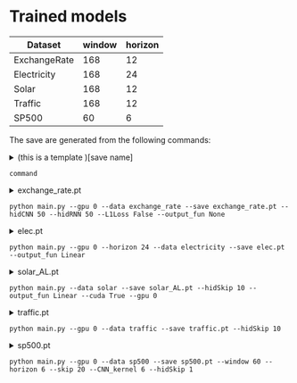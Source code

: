 # Trained models


| Dataset  | window | horizon |
| ------------- | ------------- |------------- |
| ExchangeRate | 168  | 12 |
| Electricity | 168  | 24 |
| Solar | 168  | 12 |
| Traffic | 168  | 12 |
| SP500 | 60  | 6 |

The save are generated from the following commands:

<details> 
<summary> 
(this is a template )[save name]

```command``` 
</summary>
<p>
  
```
console output
```
</details> 

<details> 
<summary> 
exchange_rate.pt
  
```python main.py --gpu 0 --data exchange_rate --save exchange_rate.pt --hidCNN 50 --hidRNN 50 --L1Loss False --output_fun None``` 
</summary>
<p>
  
```
tensor(0.4558)
* number of parameters: 19998
/usr/local/lib/python3.6/dist-packages/torch/nn/_reduction.py:44: UserWarning: size_average and reduce args will be deprecated, please use reduction='sum' instead.
  warnings.warn(warning.format(ret))
begin training
| end of epoch   1 | time:  0.51s | train_loss 0.1227 | valid rse 0.1829 | valid rae 0.1809 | valid corr  0.7909
| end of epoch   2 | time:  0.46s | train_loss 0.0363 | valid rse 0.0785 | valid rae 0.0658 | valid corr  0.9134
| end of epoch   3 | time:  0.44s | train_loss 0.0216 | valid rse 0.0706 | valid rae 0.0606 | valid corr  0.9488
| end of epoch   4 | time:  0.44s | train_loss 0.0185 | valid rse 0.0851 | valid rae 0.0690 | valid corr  0.9490
| end of epoch   5 | time:  0.45s | train_loss 0.0170 | valid rse 0.0810 | valid rae 0.0638 | valid corr  0.9511
test rse 0.0764 | test rae 0.0618 | test corr 0.9457
| end of epoch   6 | time:  0.47s | train_loss 0.0162 | valid rse 0.0676 | valid rae 0.0589 | valid corr  0.9520
| end of epoch   7 | time:  0.46s | train_loss 0.0143 | valid rse 0.0683 | valid rae 0.0544 | valid corr  0.9527
| end of epoch   8 | time:  0.45s | train_loss 0.0134 | valid rse 0.0630 | valid rae 0.0514 | valid corr  0.9533
| end of epoch   9 | time:  0.44s | train_loss 0.0131 | valid rse 0.0632 | valid rae 0.0508 | valid corr  0.9537
| end of epoch  10 | time:  0.46s | train_loss 0.0125 | valid rse 0.0623 | valid rae 0.0498 | valid corr  0.9541
test rse 0.0401 | test rae 0.0332 | test corr 0.9492
| end of epoch  11 | time:  0.44s | train_loss 0.0123 | valid rse 0.0616 | valid rae 0.0488 | valid corr  0.9546
| end of epoch  12 | time:  0.45s | train_loss 0.0123 | valid rse 0.0646 | valid rae 0.0511 | valid corr  0.9551
| end of epoch  13 | time:  0.45s | train_loss 0.0124 | valid rse 0.0648 | valid rae 0.0513 | valid corr  0.9556
| end of epoch  14 | time:  0.44s | train_loss 0.0119 | valid rse 0.0665 | valid rae 0.0525 | valid corr  0.9561
| end of epoch  15 | time:  0.46s | train_loss 0.0121 | valid rse 0.0620 | valid rae 0.0488 | valid corr  0.9565
test rse 0.0424 | test rae 0.0355 | test corr 0.9503
| end of epoch  16 | time:  0.44s | train_loss 0.0117 | valid rse 0.0593 | valid rae 0.0474 | valid corr  0.9565
| end of epoch  17 | time:  0.48s | train_loss 0.0117 | valid rse 0.0642 | valid rae 0.0571 | valid corr  0.9574
| end of epoch  18 | time:  0.45s | train_loss 0.0135 | valid rse 0.0606 | valid rae 0.0480 | valid corr  0.9574
| end of epoch  19 | time:  0.45s | train_loss 0.0124 | valid rse 0.0610 | valid rae 0.0481 | valid corr  0.9573
| end of epoch  20 | time:  0.50s | train_loss 0.0113 | valid rse 0.0593 | valid rae 0.0468 | valid corr  0.9578
test rse 0.0390 | test rae 0.0325 | test corr 0.9511
| end of epoch  21 | time:  0.46s | train_loss 0.0112 | valid rse 0.0595 | valid rae 0.0469 | valid corr  0.9587
| end of epoch  22 | time:  0.44s | train_loss 0.0117 | valid rse 0.0584 | valid rae 0.0470 | valid corr  0.9587
| end of epoch  23 | time:  0.51s | train_loss 0.0115 | valid rse 0.0595 | valid rae 0.0480 | valid corr  0.9591
| end of epoch  24 | time:  0.44s | train_loss 0.0115 | valid rse 0.0588 | valid rae 0.0470 | valid corr  0.9593
| end of epoch  25 | time:  0.44s | train_loss 0.0114 | valid rse 0.0575 | valid rae 0.0460 | valid corr  0.9598
test rse 0.0385 | test rae 0.0322 | test corr 0.9524
| end of epoch  26 | time:  0.45s | train_loss 0.0113 | valid rse 0.0611 | valid rae 0.0540 | valid corr  0.9598
| end of epoch  27 | time:  0.44s | train_loss 0.0115 | valid rse 0.0578 | valid rae 0.0471 | valid corr  0.9595
| end of epoch  28 | time:  0.47s | train_loss 0.0112 | valid rse 0.0607 | valid rae 0.0481 | valid corr  0.9603
| end of epoch  29 | time:  0.48s | train_loss 0.0112 | valid rse 0.0578 | valid rae 0.0456 | valid corr  0.9608
| end of epoch  30 | time:  0.46s | train_loss 0.0108 | valid rse 0.0566 | valid rae 0.0468 | valid corr  0.9601
test rse 0.0387 | test rae 0.0332 | test corr 0.9509
| end of epoch  31 | time:  0.45s | train_loss 0.0108 | valid rse 0.0571 | valid rae 0.0471 | valid corr  0.9604
| end of epoch  32 | time:  0.45s | train_loss 0.0108 | valid rse 0.0573 | valid rae 0.0452 | valid corr  0.9610
| end of epoch  33 | time:  0.44s | train_loss 0.0107 | valid rse 0.0587 | valid rae 0.0462 | valid corr  0.9613
| end of epoch  34 | time:  0.44s | train_loss 0.0112 | valid rse 0.0567 | valid rae 0.0455 | valid corr  0.9610
| end of epoch  35 | time:  0.44s | train_loss 0.0108 | valid rse 0.0581 | valid rae 0.0458 | valid corr  0.9612
test rse 0.0392 | test rae 0.0327 | test corr 0.9530
| end of epoch  36 | time:  0.44s | train_loss 0.0109 | valid rse 0.0577 | valid rae 0.0457 | valid corr  0.9614
| end of epoch  37 | time:  0.44s | train_loss 0.0108 | valid rse 0.0580 | valid rae 0.0467 | valid corr  0.9609
| end of epoch  38 | time:  0.44s | train_loss 0.0107 | valid rse 0.0568 | valid rae 0.0454 | valid corr  0.9620
| end of epoch  39 | time:  0.45s | train_loss 0.0106 | valid rse 0.0558 | valid rae 0.0455 | valid corr  0.9625
| end of epoch  40 | time:  0.44s | train_loss 0.0109 | valid rse 0.0545 | valid rae 0.0446 | valid corr  0.9626
test rse 0.0382 | test rae 0.0317 | test corr 0.9532
| end of epoch  41 | time:  0.47s | train_loss 0.0107 | valid rse 0.0584 | valid rae 0.0462 | valid corr  0.9626
| end of epoch  42 | time:  0.47s | train_loss 0.0109 | valid rse 0.0558 | valid rae 0.0440 | valid corr  0.9625
| end of epoch  43 | time:  0.44s | train_loss 0.0106 | valid rse 0.0591 | valid rae 0.0467 | valid corr  0.9626
| end of epoch  44 | time:  0.44s | train_loss 0.0106 | valid rse 0.0547 | valid rae 0.0453 | valid corr  0.9627
| end of epoch  45 | time:  0.45s | train_loss 0.0106 | valid rse 0.0561 | valid rae 0.0476 | valid corr  0.9630
test rse 0.0408 | test rae 0.0345 | test corr 0.9531
| end of epoch  46 | time:  0.49s | train_loss 0.0108 | valid rse 0.0636 | valid rae 0.0511 | valid corr  0.9629
| end of epoch  47 | time:  0.44s | train_loss 0.0113 | valid rse 0.0553 | valid rae 0.0443 | valid corr  0.9629
| end of epoch  48 | time:  0.45s | train_loss 0.0105 | valid rse 0.0582 | valid rae 0.0457 | valid corr  0.9631
| end of epoch  49 | time:  0.44s | train_loss 0.0105 | valid rse 0.0551 | valid rae 0.0438 | valid corr  0.9632
| end of epoch  50 | time:  0.45s | train_loss 0.0103 | valid rse 0.0544 | valid rae 0.0439 | valid corr  0.9634
test rse 0.0364 | test rae 0.0300 | test corr 0.9535
| end of epoch  51 | time:  0.44s | train_loss 0.0112 | valid rse 0.0548 | valid rae 0.0438 | valid corr  0.9634
| end of epoch  52 | time:  0.51s | train_loss 0.0107 | valid rse 0.0539 | valid rae 0.0435 | valid corr  0.9635
| end of epoch  53 | time:  0.45s | train_loss 0.0104 | valid rse 0.0559 | valid rae 0.0442 | valid corr  0.9636
| end of epoch  54 | time:  0.48s | train_loss 0.0103 | valid rse 0.0535 | valid rae 0.0436 | valid corr  0.9634
| end of epoch  55 | time:  0.46s | train_loss 0.0105 | valid rse 0.0544 | valid rae 0.0447 | valid corr  0.9635
test rse 0.0368 | test rae 0.0307 | test corr 0.9534
| end of epoch  56 | time:  0.48s | train_loss 0.0104 | valid rse 0.0555 | valid rae 0.0480 | valid corr  0.9635
| end of epoch  57 | time:  0.46s | train_loss 0.0104 | valid rse 0.0563 | valid rae 0.0445 | valid corr  0.9638
| end of epoch  58 | time:  0.47s | train_loss 0.0104 | valid rse 0.0556 | valid rae 0.0445 | valid corr  0.9636
| end of epoch  59 | time:  0.54s | train_loss 0.0105 | valid rse 0.0569 | valid rae 0.0448 | valid corr  0.9638
| end of epoch  60 | time:  0.51s | train_loss 0.0106 | valid rse 0.0536 | valid rae 0.0447 | valid corr  0.9638
test rse 0.0373 | test rae 0.0313 | test corr 0.9534
| end of epoch  61 | time:  0.44s | train_loss 0.0107 | valid rse 0.0564 | valid rae 0.0499 | valid corr  0.9640
| end of epoch  62 | time:  0.45s | train_loss 0.0108 | valid rse 0.0539 | valid rae 0.0438 | valid corr  0.9639
| end of epoch  63 | time:  0.44s | train_loss 0.0104 | valid rse 0.0560 | valid rae 0.0444 | valid corr  0.9639
| end of epoch  64 | time:  0.44s | train_loss 0.0103 | valid rse 0.0538 | valid rae 0.0454 | valid corr  0.9641
| end of epoch  65 | time:  0.45s | train_loss 0.0102 | valid rse 0.0565 | valid rae 0.0460 | valid corr  0.9635
test rse 0.0386 | test rae 0.0318 | test corr 0.9536
| end of epoch  66 | time:  0.49s | train_loss 0.0108 | valid rse 0.0533 | valid rae 0.0430 | valid corr  0.9642
| end of epoch  67 | time:  0.53s | train_loss 0.0102 | valid rse 0.0534 | valid rae 0.0428 | valid corr  0.9641
| end of epoch  68 | time:  0.54s | train_loss 0.0102 | valid rse 0.0534 | valid rae 0.0454 | valid corr  0.9643
| end of epoch  69 | time:  0.49s | train_loss 0.0102 | valid rse 0.0538 | valid rae 0.0435 | valid corr  0.9644
| end of epoch  70 | time:  0.44s | train_loss 0.0104 | valid rse 0.0561 | valid rae 0.0497 | valid corr  0.9639
test rse 0.0394 | test rae 0.0347 | test corr 0.9534
| end of epoch  71 | time:  0.44s | train_loss 0.0103 | valid rse 0.0546 | valid rae 0.0432 | valid corr  0.9645
| end of epoch  72 | time:  0.47s | train_loss 0.0104 | valid rse 0.0550 | valid rae 0.0478 | valid corr  0.9638
| end of epoch  73 | time:  0.46s | train_loss 0.0117 | valid rse 0.0527 | valid rae 0.0430 | valid corr  0.9638
| end of epoch  74 | time:  0.49s | train_loss 0.0104 | valid rse 0.0548 | valid rae 0.0438 | valid corr  0.9644
| end of epoch  75 | time:  0.56s | train_loss 0.0102 | valid rse 0.0611 | valid rae 0.0493 | valid corr  0.9646
test rse 0.0453 | test rae 0.0393 | test corr 0.9537
| end of epoch  76 | time:  0.54s | train_loss 0.0104 | valid rse 0.0549 | valid rae 0.0438 | valid corr  0.9644
| end of epoch  77 | time:  0.50s | train_loss 0.0102 | valid rse 0.0559 | valid rae 0.0444 | valid corr  0.9642
| end of epoch  78 | time:  0.46s | train_loss 0.0103 | valid rse 0.0580 | valid rae 0.0467 | valid corr  0.9647
| end of epoch  79 | time:  0.45s | train_loss 0.0104 | valid rse 0.0531 | valid rae 0.0426 | valid corr  0.9638
| end of epoch  80 | time:  0.46s | train_loss 0.0103 | valid rse 0.0529 | valid rae 0.0444 | valid corr  0.9645
test rse 0.0362 | test rae 0.0302 | test corr 0.9535
| end of epoch  81 | time:  0.45s | train_loss 0.0103 | valid rse 0.0564 | valid rae 0.0448 | valid corr  0.9645
| end of epoch  82 | time:  0.45s | train_loss 0.0103 | valid rse 0.0531 | valid rae 0.0433 | valid corr  0.9646
| end of epoch  83 | time:  0.46s | train_loss 0.0100 | valid rse 0.0527 | valid rae 0.0436 | valid corr  0.9646
| end of epoch  84 | time:  0.45s | train_loss 0.0100 | valid rse 0.0538 | valid rae 0.0429 | valid corr  0.9643
| end of epoch  85 | time:  0.46s | train_loss 0.0104 | valid rse 0.0536 | valid rae 0.0427 | valid corr  0.9646
test rse 0.0376 | test rae 0.0308 | test corr 0.9534
| end of epoch  86 | time:  0.46s | train_loss 0.0101 | valid rse 0.0526 | valid rae 0.0425 | valid corr  0.9647
| end of epoch  87 | time:  0.45s | train_loss 0.0104 | valid rse 0.0525 | valid rae 0.0425 | valid corr  0.9640
| end of epoch  88 | time:  0.46s | train_loss 0.0102 | valid rse 0.0544 | valid rae 0.0433 | valid corr  0.9647
| end of epoch  89 | time:  0.45s | train_loss 0.0099 | valid rse 0.0526 | valid rae 0.0429 | valid corr  0.9648
| end of epoch  90 | time:  0.45s | train_loss 0.0103 | valid rse 0.0527 | valid rae 0.0444 | valid corr  0.9650
test rse 0.0365 | test rae 0.0306 | test corr 0.9529
| end of epoch  91 | time:  0.46s | train_loss 0.0100 | valid rse 0.0543 | valid rae 0.0433 | valid corr  0.9648
| end of epoch  92 | time:  0.45s | train_loss 0.0104 | valid rse 0.0520 | valid rae 0.0423 | valid corr  0.9649
| end of epoch  93 | time:  0.48s | train_loss 0.0101 | valid rse 0.0538 | valid rae 0.0430 | valid corr  0.9649
| end of epoch  94 | time:  0.56s | train_loss 0.0102 | valid rse 0.0537 | valid rae 0.0433 | valid corr  0.9646
| end of epoch  95 | time:  0.55s | train_loss 0.0103 | valid rse 0.0527 | valid rae 0.0429 | valid corr  0.9648
test rse 0.0361 | test rae 0.0298 | test corr 0.9536
| end of epoch  96 | time:  0.45s | train_loss 0.0102 | valid rse 0.0546 | valid rae 0.0476 | valid corr  0.9648
| end of epoch  97 | time:  0.44s | train_loss 0.0113 | valid rse 0.0535 | valid rae 0.0456 | valid corr  0.9648
| end of epoch  98 | time:  0.45s | train_loss 0.0100 | valid rse 0.0547 | valid rae 0.0439 | valid corr  0.9650
| end of epoch  99 | time:  0.44s | train_loss 0.0100 | valid rse 0.0538 | valid rae 0.0467 | valid corr  0.9648
| end of epoch 100 | time:  0.45s | train_loss 0.0099 | valid rse 0.0531 | valid rae 0.0430 | valid corr  0.9649
test rse 0.0366 | test rae 0.0300 | test corr 0.9536
test rse 0.0357 | test rae 0.0296 | test corr 0.9538
```
</p>
</details>

<details> 
<summary> 
elec.pt

```python main.py --gpu 0 --horizon 24 --data electricity --save elec.pt --output_fun Linear``` 
</summary>
<p>
  
```
tcmalloc: large alloc 3363168256 bytes == 0x12dce000 @  0x7fdb7e07cb6b 0x7fdb7e09c379 0x7fdb3278992e 0x7fdb3278b946 0x7fdb6a67c9e5 0x7fdb6a901af3 0x7fdb6a8f2f97 0x7fdb6a8f2c7d 0x7fdb6a8f2f97 0x7fdb6a9fda1a 0x7fdb6a6750c5 0x7fdb6aa942f3 0x7fdb6a8f3319 0x7fdb6a8ee5ff 0x7fdb6a8f3319 0x7fdb6a9e8fb5 0x7fdb7a06074b 0x50a4a5 0x50beb4 0x5095c8 0x50a2fd 0x50beb4 0x5095c8 0x50a2fd 0x50beb4 0x507be4 0x508f37 0x594a01 0x549e8f 0x5515c1 0x5a9dac
tensor(16619.3613)
* number of parameters: 325871
/usr/local/lib/python3.6/dist-packages/torch/nn/_reduction.py:44: UserWarning: size_average and reduce args will be deprecated, please use reduction='sum' instead.
  warnings.warn(warning.format(ret))
begin training
main.py:45: RuntimeWarning: invalid value encountered in true_divide
  correlation = ((predict - mean_p) * (Ytest - mean_g)).mean(axis = 0)/(sigma_p * sigma_g);
| end of epoch   1 | time:  4.37s | train_loss 1101.4482 | valid rse 0.1222 | valid rae 0.1018 | valid corr  0.6720
| end of epoch   2 | time:  4.21s | train_loss 418.2790 | valid rse 0.1189 | valid rae 0.0849 | valid corr  0.8111
| end of epoch   3 | time:  4.28s | train_loss 314.5622 | valid rse 0.0902 | valid rae 0.0663 | valid corr  0.8371
| end of epoch   4 | time:  4.23s | train_loss 264.5292 | valid rse 0.0872 | valid rae 0.0624 | valid corr  0.8492
| end of epoch   5 | time:  4.18s | train_loss 240.0109 | valid rse 0.0781 | valid rae 0.0575 | valid corr  0.8597
test rse 0.1207 | test rae 0.0689 | test corr 0.8697
| end of epoch   6 | time:  4.23s | train_loss 229.4223 | valid rse 0.0734 | valid rae 0.0550 | valid corr  0.8648
| end of epoch   7 | time:  4.26s | train_loss 217.8766 | valid rse 0.0801 | valid rae 0.0557 | valid corr  0.8704
| end of epoch   8 | time:  4.22s | train_loss 211.8440 | valid rse 0.0721 | valid rae 0.0520 | valid corr  0.8758
| end of epoch   9 | time:  4.23s | train_loss 204.4028 | valid rse 0.0714 | valid rae 0.0531 | valid corr  0.8740
| end of epoch  10 | time:  4.28s | train_loss 200.3260 | valid rse 0.0712 | valid rae 0.0510 | valid corr  0.8866
test rse 0.1054 | test rae 0.0610 | test corr 0.8940
| end of epoch  11 | time:  4.19s | train_loss 201.4333 | valid rse 0.0709 | valid rae 0.0507 | valid corr  0.8796
| end of epoch  12 | time:  4.26s | train_loss 198.6667 | valid rse 0.0682 | valid rae 0.0507 | valid corr  0.8714
| end of epoch  13 | time:  4.27s | train_loss 194.5647 | valid rse 0.0685 | valid rae 0.0485 | valid corr  0.8870
| end of epoch  14 | time:  4.26s | train_loss 191.4807 | valid rse 0.0713 | valid rae 0.0502 | valid corr  0.8913
| end of epoch  15 | time:  4.31s | train_loss 189.5628 | valid rse 0.0680 | valid rae 0.0477 | valid corr  0.8899
test rse 0.1017 | test rae 0.0574 | test corr 0.8989
| end of epoch  16 | time:  4.29s | train_loss 187.0239 | valid rse 0.0664 | valid rae 0.0473 | valid corr  0.8899
| end of epoch  17 | time:  4.26s | train_loss 187.4547 | valid rse 0.0666 | valid rae 0.0471 | valid corr  0.8926
| end of epoch  18 | time:  4.25s | train_loss 184.4588 | valid rse 0.0655 | valid rae 0.0465 | valid corr  0.8923
| end of epoch  19 | time:  4.21s | train_loss 185.2956 | valid rse 0.0651 | valid rae 0.0463 | valid corr  0.8916
| end of epoch  20 | time:  4.23s | train_loss 182.9515 | valid rse 0.0668 | valid rae 0.0478 | valid corr  0.8939
test rse 0.1009 | test rae 0.0577 | test corr 0.9023
| end of epoch  21 | time:  4.16s | train_loss 182.1376 | valid rse 0.0650 | valid rae 0.0460 | valid corr  0.8934
| end of epoch  22 | time:  4.21s | train_loss 181.0200 | valid rse 0.0674 | valid rae 0.0464 | valid corr  0.8956
| end of epoch  23 | time:  4.18s | train_loss 181.4476 | valid rse 0.0647 | valid rae 0.0467 | valid corr  0.8946
| end of epoch  24 | time:  4.19s | train_loss 180.3809 | valid rse 0.0667 | valid rae 0.0461 | valid corr  0.8950
| end of epoch  25 | time:  4.21s | train_loss 182.1215 | valid rse 0.0671 | valid rae 0.0462 | valid corr  0.8938
test rse 0.1049 | test rae 0.0571 | test corr 0.9024
| end of epoch  26 | time:  4.15s | train_loss 182.2695 | valid rse 0.0659 | valid rae 0.0467 | valid corr  0.8914
| end of epoch  27 | time:  4.17s | train_loss 182.7902 | valid rse 0.0648 | valid rae 0.0450 | valid corr  0.8931
| end of epoch  28 | time:  4.25s | train_loss 180.8101 | valid rse 0.0647 | valid rae 0.0448 | valid corr  0.8945
| end of epoch  29 | time:  4.19s | train_loss 181.5435 | valid rse 0.0650 | valid rae 0.0452 | valid corr  0.8941
| end of epoch  30 | time:  4.13s | train_loss 179.6669 | valid rse 0.0648 | valid rae 0.0451 | valid corr  0.8927
test rse 0.1014 | test rae 0.0560 | test corr 0.8999
| end of epoch  31 | time:  4.23s | train_loss 179.8732 | valid rse 0.0658 | valid rae 0.0453 | valid corr  0.8950
| end of epoch  32 | time:  4.21s | train_loss 179.6422 | valid rse 0.0648 | valid rae 0.0448 | valid corr  0.8946
| end of epoch  33 | time:  4.13s | train_loss 178.6589 | valid rse 0.0648 | valid rae 0.0445 | valid corr  0.8952
| end of epoch  34 | time:  4.28s | train_loss 178.2668 | valid rse 0.0667 | valid rae 0.0457 | valid corr  0.8942
| end of epoch  35 | time:  4.13s | train_loss 180.1492 | valid rse 0.0648 | valid rae 0.0450 | valid corr  0.8948
test rse 0.0992 | test rae 0.0553 | test corr 0.9024
| end of epoch  36 | time:  4.22s | train_loss 179.7984 | valid rse 0.0643 | valid rae 0.0444 | valid corr  0.8940
| end of epoch  37 | time:  4.23s | train_loss 177.8986 | valid rse 0.0660 | valid rae 0.0459 | valid corr  0.8943
| end of epoch  38 | time:  4.22s | train_loss 177.7318 | valid rse 0.0652 | valid rae 0.0450 | valid corr  0.8947
| end of epoch  39 | time:  4.15s | train_loss 178.9835 | valid rse 0.0644 | valid rae 0.0453 | valid corr  0.8947
| end of epoch  40 | time:  4.12s | train_loss 178.5640 | valid rse 0.0650 | valid rae 0.0462 | valid corr  0.8914
test rse 0.0992 | test rae 0.0577 | test corr 0.8974
| end of epoch  41 | time:  4.26s | train_loss 177.4263 | valid rse 0.0658 | valid rae 0.0470 | valid corr  0.8914
| end of epoch  42 | time:  4.22s | train_loss 177.3309 | valid rse 0.0649 | valid rae 0.0462 | valid corr  0.8969
| end of epoch  43 | time:  4.16s | train_loss 177.5521 | valid rse 0.0650 | valid rae 0.0457 | valid corr  0.8956
| end of epoch  44 | time:  4.14s | train_loss 177.1846 | valid rse 0.0643 | valid rae 0.0444 | valid corr  0.8959
| end of epoch  45 | time:  4.23s | train_loss 177.4881 | valid rse 0.0644 | valid rae 0.0448 | valid corr  0.8961
test rse 0.1025 | test rae 0.0554 | test corr 0.9036
| end of epoch  46 | time:  4.18s | train_loss 177.1668 | valid rse 0.0651 | valid rae 0.0449 | valid corr  0.8959
| end of epoch  47 | time:  4.11s | train_loss 176.3696 | valid rse 0.0663 | valid rae 0.0457 | valid corr  0.8954
| end of epoch  48 | time:  4.22s | train_loss 176.7119 | valid rse 0.0672 | valid rae 0.0464 | valid corr  0.8954
| end of epoch  49 | time:  4.20s | train_loss 178.3391 | valid rse 0.0671 | valid rae 0.0489 | valid corr  0.8939
| end of epoch  50 | time:  4.22s | train_loss 176.9720 | valid rse 0.0654 | valid rae 0.0458 | valid corr  0.8960
test rse 0.0992 | test rae 0.0556 | test corr 0.9042
| end of epoch  51 | time:  4.20s | train_loss 176.4478 | valid rse 0.0649 | valid rae 0.0448 | valid corr  0.8965
| end of epoch  52 | time:  4.24s | train_loss 177.0063 | valid rse 0.0642 | valid rae 0.0452 | valid corr  0.8950
| end of epoch  53 | time:  4.21s | train_loss 176.9040 | valid rse 0.0634 | valid rae 0.0444 | valid corr  0.8966
| end of epoch  54 | time:  4.12s | train_loss 174.5991 | valid rse 0.0657 | valid rae 0.0452 | valid corr  0.8983
| end of epoch  55 | time:  4.22s | train_loss 175.7961 | valid rse 0.0647 | valid rae 0.0450 | valid corr  0.8966
test rse 0.0990 | test rae 0.0552 | test corr 0.9043
| end of epoch  56 | time:  4.18s | train_loss 174.9223 | valid rse 0.0631 | valid rae 0.0438 | valid corr  0.8973
| end of epoch  57 | time:  4.21s | train_loss 175.7264 | valid rse 0.0637 | valid rae 0.0445 | valid corr  0.8977
| end of epoch  58 | time:  4.15s | train_loss 175.2912 | valid rse 0.0643 | valid rae 0.0444 | valid corr  0.8981
| end of epoch  59 | time:  4.19s | train_loss 175.0858 | valid rse 0.0651 | valid rae 0.0446 | valid corr  0.8970
| end of epoch  60 | time:  4.11s | train_loss 174.4565 | valid rse 0.0653 | valid rae 0.0450 | valid corr  0.8958
test rse 0.1079 | test rae 0.0567 | test corr 0.9017
| end of epoch  61 | time:  4.24s | train_loss 177.5405 | valid rse 0.0655 | valid rae 0.0453 | valid corr  0.8952
| end of epoch  62 | time:  4.13s | train_loss 175.5859 | valid rse 0.0648 | valid rae 0.0451 | valid corr  0.8955
| end of epoch  63 | time:  4.18s | train_loss 176.1795 | valid rse 0.0646 | valid rae 0.0451 | valid corr  0.8966
| end of epoch  64 | time:  4.25s | train_loss 176.3229 | valid rse 0.0651 | valid rae 0.0454 | valid corr  0.8962
| end of epoch  65 | time:  4.24s | train_loss 180.1917 | valid rse 0.0655 | valid rae 0.0447 | valid corr  0.8963
test rse 0.1018 | test rae 0.0552 | test corr 0.9041
| end of epoch  66 | time:  4.17s | train_loss 179.3205 | valid rse 0.0656 | valid rae 0.0451 | valid corr  0.8942
| end of epoch  67 | time:  4.15s | train_loss 178.2019 | valid rse 0.0660 | valid rae 0.0450 | valid corr  0.8929
| end of epoch  68 | time:  4.24s | train_loss 180.0595 | valid rse 0.0664 | valid rae 0.0454 | valid corr  0.8938
| end of epoch  69 | time:  4.18s | train_loss 178.0562 | valid rse 0.0656 | valid rae 0.0450 | valid corr  0.8950
| end of epoch  70 | time:  4.16s | train_loss 178.1484 | valid rse 0.0666 | valid rae 0.0460 | valid corr  0.8934
test rse 0.1008 | test rae 0.0572 | test corr 0.8974
| end of epoch  71 | time:  4.25s | train_loss 181.2769 | valid rse 0.0643 | valid rae 0.0442 | valid corr  0.8962
| end of epoch  72 | time:  4.20s | train_loss 177.4542 | valid rse 0.0653 | valid rae 0.0448 | valid corr  0.8945
| end of epoch  73 | time:  4.21s | train_loss 176.9958 | valid rse 0.0649 | valid rae 0.0446 | valid corr  0.8938
| end of epoch  74 | time:  4.20s | train_loss 177.2610 | valid rse 0.0656 | valid rae 0.0453 | valid corr  0.8958
| end of epoch  75 | time:  4.18s | train_loss 177.3724 | valid rse 0.0661 | valid rae 0.0450 | valid corr  0.8907
test rse 0.1030 | test rae 0.0553 | test corr 0.9011
| end of epoch  76 | time:  4.22s | train_loss 177.3994 | valid rse 0.0650 | valid rae 0.0443 | valid corr  0.8972
| end of epoch  77 | time:  4.18s | train_loss 180.0074 | valid rse 0.0649 | valid rae 0.0446 | valid corr  0.8980
| end of epoch  78 | time:  4.17s | train_loss 177.0120 | valid rse 0.0648 | valid rae 0.0443 | valid corr  0.8978
| end of epoch  79 | time:  4.18s | train_loss 176.1667 | valid rse 0.0645 | valid rae 0.0441 | valid corr  0.8986
| end of epoch  80 | time:  4.21s | train_loss 175.1882 | valid rse 0.0651 | valid rae 0.0445 | valid corr  0.8961
test rse 0.1005 | test rae 0.0556 | test corr 0.8997
| end of epoch  81 | time:  4.23s | train_loss 175.7518 | valid rse 0.0639 | valid rae 0.0437 | valid corr  0.8986
| end of epoch  82 | time:  4.16s | train_loss 176.2375 | valid rse 0.0652 | valid rae 0.0445 | valid corr  0.8944
| end of epoch  83 | time:  4.20s | train_loss 177.4929 | valid rse 0.0657 | valid rae 0.0457 | valid corr  0.8968
| end of epoch  84 | time:  4.15s | train_loss 176.8157 | valid rse 0.0651 | valid rae 0.0446 | valid corr  0.8963
| end of epoch  85 | time:  4.16s | train_loss 176.1301 | valid rse 0.0673 | valid rae 0.0477 | valid corr  0.8897
test rse 0.1029 | test rae 0.0601 | test corr 0.8914
| end of epoch  86 | time:  4.22s | train_loss 178.1202 | valid rse 0.0643 | valid rae 0.0439 | valid corr  0.8968
| end of epoch  87 | time:  4.17s | train_loss 175.3880 | valid rse 0.0646 | valid rae 0.0440 | valid corr  0.8987
| end of epoch  88 | time:  4.20s | train_loss 177.0220 | valid rse 0.0647 | valid rae 0.0440 | valid corr  0.8985
| end of epoch  89 | time:  4.23s | train_loss 175.9814 | valid rse 0.0643 | valid rae 0.0439 | valid corr  0.8996
| end of epoch  90 | time:  4.18s | train_loss 174.3806 | valid rse 0.0644 | valid rae 0.0439 | valid corr  0.8998
test rse 0.1030 | test rae 0.0552 | test corr 0.9046
| end of epoch  91 | time:  4.20s | train_loss 174.2926 | valid rse 0.0650 | valid rae 0.0442 | valid corr  0.9005
| end of epoch  92 | time:  4.17s | train_loss 173.9383 | valid rse 0.0649 | valid rae 0.0445 | valid corr  0.8977
| end of epoch  93 | time:  4.10s | train_loss 175.3273 | valid rse 0.0640 | valid rae 0.0437 | valid corr  0.8993
| end of epoch  94 | time:  4.26s | train_loss 174.5309 | valid rse 0.0645 | valid rae 0.0441 | valid corr  0.8983
| end of epoch  95 | time:  4.13s | train_loss 173.6329 | valid rse 0.0643 | valid rae 0.0439 | valid corr  0.8993
test rse 0.1005 | test rae 0.0550 | test corr 0.9032
| end of epoch  96 | time:  4.24s | train_loss 174.0393 | valid rse 0.0637 | valid rae 0.0440 | valid corr  0.8996
| end of epoch  97 | time:  4.16s | train_loss 173.7447 | valid rse 0.0641 | valid rae 0.0444 | valid corr  0.8998
| end of epoch  98 | time:  4.21s | train_loss 176.5816 | valid rse 0.0644 | valid rae 0.0440 | valid corr  0.9004
| end of epoch  99 | time:  4.20s | train_loss 173.5798 | valid rse 0.0650 | valid rae 0.0445 | valid corr  0.9002
| end of epoch 100 | time:  4.19s | train_loss 172.4303 | valid rse 0.0641 | valid rae 0.0436 | valid corr  0.9012
test rse 0.1011 | test rae 0.0550 | test corr 0.9031
test rse 0.0995 | test rae 0.0542 | test corr 0.9049
```
</p>
</details>

<details> 
<summary> 
solar_AL.pt

```python main.py --data solar --save solar_AL.pt --hidSkip 10 --output_fun Linear --cuda True --gpu 0``` 
</summary>
<p>
  
```
tensor(8.9212)
* number of parameters: 193002
/usr/local/lib/python3.6/dist-packages/torch/nn/_reduction.py:44: UserWarning: size_average and reduce args will be deprecated, please use reduction='sum' instead.
  warnings.warn(warning.format(ret))
begin training
| end of epoch   1 | time: 35.60s | train_loss 2.9826 | valid rse 0.4546 | valid rae 0.3138 | valid corr  0.9191
| end of epoch   2 | time: 36.81s | train_loss 2.1557 | valid rse 0.4609 | valid rae 0.3017 | valid corr  0.9242
| end of epoch   3 | time: 36.54s | train_loss 2.0129 | valid rse 0.4305 | valid rae 0.2794 | valid corr  0.9280
| end of epoch   4 | time: 36.59s | train_loss 1.8842 | valid rse 0.4284 | valid rae 0.2734 | valid corr  0.9290
| end of epoch   5 | time: 36.64s | train_loss 1.8269 | valid rse 0.4338 | valid rae 0.2768 | valid corr  0.9287
test rse 0.4324 | test rae 0.2423 | test corr 0.9104
| end of epoch   6 | time: 36.60s | train_loss 1.7772 | valid rse 0.4360 | valid rae 0.2845 | valid corr  0.9268
| end of epoch   7 | time: 36.60s | train_loss 1.7571 | valid rse 0.4236 | valid rae 0.2603 | valid corr  0.9310
| end of epoch   8 | time: 36.56s | train_loss 1.7277 | valid rse 0.4218 | valid rae 0.2602 | valid corr  0.9316
| end of epoch   9 | time: 36.58s | train_loss 1.7042 | valid rse 0.4351 | valid rae 0.2645 | valid corr  0.9303
| end of epoch  10 | time: 36.57s | train_loss 1.6970 | valid rse 0.4471 | valid rae 0.2774 | valid corr  0.9306
test rse 0.4484 | test rae 0.2544 | test corr 0.9069
| end of epoch  11 | time: 36.68s | train_loss 1.6783 | valid rse 0.4229 | valid rae 0.2607 | valid corr  0.9312
| end of epoch  12 | time: 36.65s | train_loss 1.6587 | valid rse 0.4237 | valid rae 0.2583 | valid corr  0.9314
| end of epoch  13 | time: 36.58s | train_loss 1.6414 | valid rse 0.4257 | valid rae 0.2585 | valid corr  0.9307
| end of epoch  14 | time: 36.60s | train_loss 1.6273 | valid rse 0.4246 | valid rae 0.2643 | valid corr  0.9305
| end of epoch  15 | time: 36.56s | train_loss 1.6195 | valid rse 0.4276 | valid rae 0.2599 | valid corr  0.9307
test rse 0.4370 | test rae 0.2389 | test corr 0.9058
| end of epoch  16 | time: 36.55s | train_loss 1.6199 | valid rse 0.4247 | valid rae 0.2603 | valid corr  0.9309
| end of epoch  17 | time: 36.58s | train_loss 1.6067 | valid rse 0.4272 | valid rae 0.2585 | valid corr  0.9308
| end of epoch  18 | time: 36.53s | train_loss 1.5991 | valid rse 0.4282 | valid rae 0.2600 | valid corr  0.9301
| end of epoch  19 | time: 36.62s | train_loss 1.5965 | valid rse 0.4250 | valid rae 0.2596 | valid corr  0.9301
| end of epoch  20 | time: 36.58s | train_loss 1.5913 | valid rse 0.4431 | valid rae 0.2682 | valid corr  0.9293
test rse 0.4447 | test rae 0.2457 | test corr 0.9026
| end of epoch  21 | time: 36.56s | train_loss 1.5914 | valid rse 0.4248 | valid rae 0.2583 | valid corr  0.9302
| end of epoch  22 | time: 36.56s | train_loss 1.5868 | valid rse 0.4229 | valid rae 0.2619 | valid corr  0.9298
| end of epoch  23 | time: 36.54s | train_loss 1.5776 | valid rse 0.4263 | valid rae 0.2635 | valid corr  0.9288
| end of epoch  24 | time: 36.63s | train_loss 1.5648 | valid rse 0.4276 | valid rae 0.2683 | valid corr  0.9287
| end of epoch  25 | time: 36.53s | train_loss 1.5616 | valid rse 0.4307 | valid rae 0.2593 | valid corr  0.9293
test rse 0.4414 | test rae 0.2460 | test corr 0.9025
| end of epoch  26 | time: 36.62s | train_loss 1.5551 | valid rse 0.4279 | valid rae 0.2685 | valid corr  0.9289
| end of epoch  27 | time: 36.58s | train_loss 1.5504 | valid rse 0.4300 | valid rae 0.2671 | valid corr  0.9279
| end of epoch  28 | time: 36.59s | train_loss 1.5498 | valid rse 0.4290 | valid rae 0.2624 | valid corr  0.9288
| end of epoch  29 | time: 36.57s | train_loss 1.5477 | valid rse 0.4300 | valid rae 0.2681 | valid corr  0.9283
| end of epoch  30 | time: 36.56s | train_loss 1.5449 | valid rse 0.4322 | valid rae 0.2640 | valid corr  0.9274
test rse 0.4455 | test rae 0.2527 | test corr 0.9008
| end of epoch  31 | time: 36.64s | train_loss 1.5350 | valid rse 0.4329 | valid rae 0.2615 | valid corr  0.9273
| end of epoch  32 | time: 36.53s | train_loss 1.5464 | valid rse 0.4483 | valid rae 0.2751 | valid corr  0.9254
| end of epoch  33 | time: 36.55s | train_loss 1.5379 | valid rse 0.4437 | valid rae 0.2696 | valid corr  0.9257
| end of epoch  34 | time: 36.59s | train_loss 1.5274 | valid rse 0.4327 | valid rae 0.2671 | valid corr  0.9266
| end of epoch  35 | time: 36.59s | train_loss 1.5189 | valid rse 0.4463 | valid rae 0.2748 | valid corr  0.9254
test rse 0.4579 | test rae 0.2595 | test corr 0.8966
| end of epoch  36 | time: 36.65s | train_loss 1.5215 | valid rse 0.4369 | valid rae 0.2676 | valid corr  0.9257
| end of epoch  37 | time: 36.55s | train_loss 1.5346 | valid rse 0.4390 | valid rae 0.2653 | valid corr  0.9261
| end of epoch  38 | time: 36.61s | train_loss 1.5201 | valid rse 0.4321 | valid rae 0.2654 | valid corr  0.9266
| end of epoch  39 | time: 36.60s | train_loss 1.5239 | valid rse 0.4372 | valid rae 0.2649 | valid corr  0.9269
| end of epoch  40 | time: 36.57s | train_loss 1.5050 | valid rse 0.4406 | valid rae 0.2688 | valid corr  0.9266
test rse 0.4530 | test rae 0.2546 | test corr 0.8974
| end of epoch  41 | time: 36.60s | train_loss 1.5071 | valid rse 0.4375 | valid rae 0.2663 | valid corr  0.9267
| end of epoch  42 | time: 36.60s | train_loss 1.5000 | valid rse 0.4436 | valid rae 0.2680 | valid corr  0.9269
| end of epoch  43 | time: 36.58s | train_loss 1.4963 | valid rse 0.4395 | valid rae 0.2645 | valid corr  0.9262
| end of epoch  44 | time: 36.66s | train_loss 1.4932 | valid rse 0.4462 | valid rae 0.2732 | valid corr  0.9239
| end of epoch  45 | time: 36.54s | train_loss 1.4964 | valid rse 0.4359 | valid rae 0.2690 | valid corr  0.9249
test rse 0.4607 | test rae 0.2690 | test corr 0.8927
| end of epoch  46 | time: 36.58s | train_loss 1.4941 | valid rse 0.4435 | valid rae 0.2674 | valid corr  0.9262
| end of epoch  47 | time: 36.59s | train_loss 1.4936 | valid rse 0.4469 | valid rae 0.2692 | valid corr  0.9249
| end of epoch  48 | time: 36.58s | train_loss 1.4807 | valid rse 0.4444 | valid rae 0.2700 | valid corr  0.9250
| end of epoch  49 | time: 36.64s | train_loss 1.4786 | valid rse 0.4487 | valid rae 0.2757 | valid corr  0.9239
| end of epoch  50 | time: 36.55s | train_loss 1.4790 | valid rse 0.4474 | valid rae 0.2721 | valid corr  0.9241
test rse 0.4589 | test rae 0.2587 | test corr 0.8938
| end of epoch  51 | time: 36.59s | train_loss 1.4861 | valid rse 0.4487 | valid rae 0.2707 | valid corr  0.9241
| end of epoch  52 | time: 36.55s | train_loss 1.4789 | valid rse 0.4453 | valid rae 0.2739 | valid corr  0.9223
| end of epoch  53 | time: 36.55s | train_loss 1.4763 | valid rse 0.4539 | valid rae 0.2741 | valid corr  0.9249
| end of epoch  54 | time: 36.61s | train_loss 1.4666 | valid rse 0.4493 | valid rae 0.2732 | valid corr  0.9234
| end of epoch  55 | time: 36.58s | train_loss 1.4742 | valid rse 0.4599 | valid rae 0.2801 | valid corr  0.9234
test rse 0.4623 | test rae 0.2582 | test corr 0.8922
| end of epoch  56 | time: 36.61s | train_loss 1.4616 | valid rse 0.4477 | valid rae 0.2691 | valid corr  0.9248
| end of epoch  57 | time: 36.59s | train_loss 1.4606 | valid rse 0.4603 | valid rae 0.2778 | valid corr  0.9247
| end of epoch  58 | time: 36.57s | train_loss 1.4559 | valid rse 0.4487 | valid rae 0.2737 | valid corr  0.9241
| end of epoch  59 | time: 36.57s | train_loss 1.4575 | valid rse 0.4523 | valid rae 0.2744 | valid corr  0.9221
| end of epoch  60 | time: 36.52s | train_loss 1.4550 | valid rse 0.4451 | valid rae 0.2679 | valid corr  0.9245
test rse 0.4610 | test rae 0.2586 | test corr 0.8917
| end of epoch  61 | time: 36.56s | train_loss 1.4482 | valid rse 0.4552 | valid rae 0.2757 | valid corr  0.9233
| end of epoch  62 | time: 36.53s | train_loss 1.4489 | valid rse 0.4494 | valid rae 0.2721 | valid corr  0.9236
| end of epoch  63 | time: 36.54s | train_loss 1.4475 | valid rse 0.4414 | valid rae 0.2679 | valid corr  0.9249
| end of epoch  64 | time: 36.57s | train_loss 1.4458 | valid rse 0.4493 | valid rae 0.2728 | valid corr  0.9242
| end of epoch  65 | time: 36.56s | train_loss 1.4591 | valid rse 0.4556 | valid rae 0.2773 | valid corr  0.9219
test rse 0.4719 | test rae 0.2674 | test corr 0.8866
| end of epoch  66 | time: 36.59s | train_loss 1.4471 | valid rse 0.4453 | valid rae 0.2693 | valid corr  0.9241
| end of epoch  67 | time: 36.51s | train_loss 1.4398 | valid rse 0.4578 | valid rae 0.2761 | valid corr  0.9232
| end of epoch  68 | time: 36.51s | train_loss 1.4555 | valid rse 0.4557 | valid rae 0.2760 | valid corr  0.9228
| end of epoch  69 | time: 36.47s | train_loss 1.4399 | valid rse 0.4545 | valid rae 0.2772 | valid corr  0.9212
| end of epoch  70 | time: 36.57s | train_loss 1.4443 | valid rse 0.4526 | valid rae 0.2731 | valid corr  0.9239
test rse 0.4713 | test rae 0.2652 | test corr 0.8879
| end of epoch  71 | time: 36.61s | train_loss 1.4381 | valid rse 0.4507 | valid rae 0.2749 | valid corr  0.9230
| end of epoch  72 | time: 36.54s | train_loss 1.4290 | valid rse 0.4514 | valid rae 0.2750 | valid corr  0.9230
| end of epoch  73 | time: 36.50s | train_loss 1.4463 | valid rse 0.4619 | valid rae 0.2799 | valid corr  0.9206
| end of epoch  74 | time: 36.53s | train_loss 1.4429 | valid rse 0.4566 | valid rae 0.2779 | valid corr  0.9230
| end of epoch  75 | time: 36.56s | train_loss 1.4234 | valid rse 0.4465 | valid rae 0.2714 | valid corr  0.9236
test rse 0.4730 | test rae 0.2712 | test corr 0.8858
| end of epoch  76 | time: 36.69s | train_loss 1.4417 | valid rse 0.4532 | valid rae 0.2821 | valid corr  0.9216
| end of epoch  77 | time: 36.57s | train_loss 1.4282 | valid rse 0.4571 | valid rae 0.2778 | valid corr  0.9241
| end of epoch  78 | time: 36.58s | train_loss 1.4167 | valid rse 0.4456 | valid rae 0.2699 | valid corr  0.9235
| end of epoch  79 | time: 36.51s | train_loss 1.4308 | valid rse 0.4538 | valid rae 0.2781 | valid corr  0.9228
| end of epoch  80 | time: 36.46s | train_loss 1.4194 | valid rse 0.4603 | valid rae 0.2818 | valid corr  0.9200
test rse 0.4809 | test rae 0.2752 | test corr 0.8831
| end of epoch  81 | time: 36.56s | train_loss 1.4278 | valid rse 0.4583 | valid rae 0.2763 | valid corr  0.9219
| end of epoch  82 | time: 36.54s | train_loss 1.4395 | valid rse 0.4478 | valid rae 0.2756 | valid corr  0.9228
| end of epoch  83 | time: 36.52s | train_loss 1.4189 | valid rse 0.4460 | valid rae 0.2728 | valid corr  0.9238
| end of epoch  84 | time: 36.78s | train_loss 1.4240 | valid rse 0.4561 | valid rae 0.2762 | valid corr  0.9222
| end of epoch  85 | time: 36.76s | train_loss 1.4040 | valid rse 0.4740 | valid rae 0.2883 | valid corr  0.9221
test rse 0.4838 | test rae 0.2787 | test corr 0.8863
| end of epoch  86 | time: 36.66s | train_loss 1.4161 | valid rse 0.4498 | valid rae 0.2717 | valid corr  0.9241
| end of epoch  87 | time: 36.56s | train_loss 1.4064 | valid rse 0.4560 | valid rae 0.2768 | valid corr  0.9244
| end of epoch  88 | time: 36.54s | train_loss 1.4146 | valid rse 0.4547 | valid rae 0.2790 | valid corr  0.9231
| end of epoch  89 | time: 36.70s | train_loss 1.4183 | valid rse 0.4444 | valid rae 0.2717 | valid corr  0.9248
| end of epoch  90 | time: 36.71s | train_loss 1.4189 | valid rse 0.4509 | valid rae 0.2763 | valid corr  0.9243
test rse 0.4708 | test rae 0.2787 | test corr 0.8879
| end of epoch  91 | time: 36.64s | train_loss 1.4007 | valid rse 0.4406 | valid rae 0.2724 | valid corr  0.9248
| end of epoch  92 | time: 36.59s | train_loss 1.4022 | valid rse 0.4459 | valid rae 0.2787 | valid corr  0.9242
| end of epoch  93 | time: 36.60s | train_loss 1.3918 | valid rse 0.4421 | valid rae 0.2721 | valid corr  0.9277
| end of epoch  94 | time: 36.61s | train_loss 1.3945 | valid rse 0.4386 | valid rae 0.2778 | valid corr  0.9306
| end of epoch  95 | time: 36.55s | train_loss 1.3906 | valid rse 0.4286 | valid rae 0.2748 | valid corr  0.9322
test rse 0.4343 | test rae 0.2855 | test corr 0.9035
| end of epoch  96 | time: 36.55s | train_loss 1.3854 | valid rse 0.4252 | valid rae 0.2653 | valid corr  0.9319
| end of epoch  97 | time: 36.50s | train_loss 1.3736 | valid rse 0.4209 | valid rae 0.2677 | valid corr  0.9336
| end of epoch  98 | time: 36.52s | train_loss 1.3703 | valid rse 0.4155 | valid rae 0.2657 | valid corr  0.9373
| end of epoch  99 | time: 36.57s | train_loss 1.3527 | valid rse 0.4162 | valid rae 0.2644 | valid corr  0.9381
| end of epoch 100 | time: 36.55s | train_loss 1.3301 | valid rse 0.4165 | valid rae 0.2667 | valid corr  0.9386
test rse 0.4316 | test rae 0.2853 | test corr 0.9068
test rse 0.4239 | test rae 0.2844 | test corr 0.9094
```
</p>
</details>

<details> 
<summary> 
traffic.pt

```python main.py --gpu 0 --data traffic --save traffic.pt --hidSkip 10``` 
</summary>
<p>
  
```
tensor(0.0571)
* number of parameters: 875227
/usr/local/lib/python3.6/dist-packages/torch/nn/_reduction.py:43: UserWarning: size_average and reduce args will be deprecated, please use reduction='sum' instead.
  warnings.warn(warning.format(ret))
begin training
/usr/local/lib/python3.6/dist-packages/torch/nn/functional.py:1350: UserWarning: nn.functional.sigmoid is deprecated. Use torch.sigmoid instead.
  warnings.warn("nn.functional.sigmoid is deprecated. Use torch.sigmoid instead.")
| end of epoch   1 | time:  9.51s | train_loss 0.0336 | valid rse 0.6509 | valid rae 0.4940 | valid corr  0.7787
| end of epoch   2 | time:  9.42s | train_loss 0.0166 | valid rse 0.5499 | valid rae 0.3920 | valid corr  0.8216
| end of epoch   3 | time:  9.49s | train_loss 0.0146 | valid rse 0.5204 | valid rae 0.3676 | valid corr  0.8423
| end of epoch   4 | time:  9.51s | train_loss 0.0136 | valid rse 0.5305 | valid rae 0.3814 | valid corr  0.8464
| end of epoch   5 | time:  9.49s | train_loss 0.0127 | valid rse 0.4908 | valid rae 0.3377 | valid corr  0.8581
test rse 0.5377 | test rae 0.3852 | test corr 0.8417
| end of epoch   6 | time:  9.58s | train_loss 0.0122 | valid rse 0.4832 | valid rae 0.3328 | valid corr  0.8601
| end of epoch   7 | time:  9.72s | train_loss 0.0116 | valid rse 0.4805 | valid rae 0.3300 | valid corr  0.8635
| end of epoch   8 | time:  9.44s | train_loss 0.0116 | valid rse 0.4824 | valid rae 0.3264 | valid corr  0.8633
| end of epoch   9 | time:  9.53s | train_loss 0.0112 | valid rse 0.5104 | valid rae 0.3577 | valid corr  0.8606
| end of epoch  10 | time:  9.55s | train_loss 0.0111 | valid rse 0.4770 | valid rae 0.3118 | valid corr  0.8676
test rse 0.5219 | test rae 0.3608 | test corr 0.8516
| end of epoch  11 | time:  9.70s | train_loss 0.0108 | valid rse 0.4727 | valid rae 0.3119 | valid corr  0.8680
| end of epoch  12 | time:  9.63s | train_loss 0.0107 | valid rse 0.4782 | valid rae 0.3201 | valid corr  0.8689
| end of epoch  13 | time:  9.62s | train_loss 0.0106 | valid rse 0.4731 | valid rae 0.3125 | valid corr  0.8679
| end of epoch  14 | time:  9.61s | train_loss 0.0105 | valid rse 0.4681 | valid rae 0.3073 | valid corr  0.8704
| end of epoch  15 | time:  9.50s | train_loss 0.0104 | valid rse 0.4710 | valid rae 0.3119 | valid corr  0.8716
test rse 0.5239 | test rae 0.3644 | test corr 0.8506
| end of epoch  16 | time:  9.57s | train_loss 0.0103 | valid rse 0.4749 | valid rae 0.3155 | valid corr  0.8704
| end of epoch  17 | time:  9.58s | train_loss 0.0103 | valid rse 0.4745 | valid rae 0.3181 | valid corr  0.8733
| end of epoch  18 | time:  9.54s | train_loss 0.0102 | valid rse 0.4913 | valid rae 0.3350 | valid corr  0.8695
| end of epoch  19 | time:  9.46s | train_loss 0.0101 | valid rse 0.4903 | valid rae 0.3314 | valid corr  0.8692
| end of epoch  20 | time:  9.60s | train_loss 0.0101 | valid rse 0.4691 | valid rae 0.3117 | valid corr  0.8734
test rse 0.5185 | test rae 0.3597 | test corr 0.8561
| end of epoch  21 | time:  9.48s | train_loss 0.0101 | valid rse 0.4609 | valid rae 0.2998 | valid corr  0.8737
| end of epoch  22 | time:  9.56s | train_loss 0.0099 | valid rse 0.4664 | valid rae 0.3024 | valid corr  0.8747
| end of epoch  23 | time:  9.49s | train_loss 0.0098 | valid rse 0.4654 | valid rae 0.3038 | valid corr  0.8736
| end of epoch  24 | time:  9.71s | train_loss 0.0098 | valid rse 0.4676 | valid rae 0.3044 | valid corr  0.8735
| end of epoch  25 | time:  9.59s | train_loss 0.0097 | valid rse 0.4602 | valid rae 0.2969 | valid corr  0.8763
test rse 0.5114 | test rae 0.3516 | test corr 0.8582
| end of epoch  26 | time:  9.52s | train_loss 0.0097 | valid rse 0.4623 | valid rae 0.2998 | valid corr  0.8747
| end of epoch  27 | time:  9.56s | train_loss 0.0097 | valid rse 0.4607 | valid rae 0.2969 | valid corr  0.8760
| end of epoch  28 | time:  9.73s | train_loss 0.0096 | valid rse 0.4674 | valid rae 0.3059 | valid corr  0.8744
| end of epoch  29 | time:  9.63s | train_loss 0.0096 | valid rse 0.4634 | valid rae 0.3033 | valid corr  0.8734
| end of epoch  30 | time:  9.63s | train_loss 0.0095 | valid rse 0.4658 | valid rae 0.3033 | valid corr  0.8740
test rse 0.5070 | test rae 0.3461 | test corr 0.8627
| end of epoch  31 | time:  9.51s | train_loss 0.0095 | valid rse 0.4607 | valid rae 0.3030 | valid corr  0.8754
| end of epoch  32 | time:  9.54s | train_loss 0.0095 | valid rse 0.4597 | valid rae 0.2975 | valid corr  0.8755
| end of epoch  33 | time:  9.48s | train_loss 0.0094 | valid rse 0.4621 | valid rae 0.2995 | valid corr  0.8768
| end of epoch  34 | time:  9.50s | train_loss 0.0094 | valid rse 0.4706 | valid rae 0.3076 | valid corr  0.8728
| end of epoch  35 | time:  9.51s | train_loss 0.0093 | valid rse 0.4610 | valid rae 0.2962 | valid corr  0.8768
test rse 0.5114 | test rae 0.3492 | test corr 0.8597
| end of epoch  36 | time:  9.78s | train_loss 0.0093 | valid rse 0.4639 | valid rae 0.3022 | valid corr  0.8758
| end of epoch  37 | time:  9.57s | train_loss 0.0093 | valid rse 0.4581 | valid rae 0.2939 | valid corr  0.8776
| end of epoch  38 | time:  9.69s | train_loss 0.0093 | valid rse 0.4649 | valid rae 0.3065 | valid corr  0.8765
| end of epoch  39 | time:  9.52s | train_loss 0.0092 | valid rse 0.4659 | valid rae 0.3067 | valid corr  0.8744
| end of epoch  40 | time:  9.60s | train_loss 0.0092 | valid rse 0.4577 | valid rae 0.2926 | valid corr  0.8763
test rse 0.5176 | test rae 0.3557 | test corr 0.8549
| end of epoch  41 | time:  9.44s | train_loss 0.0092 | valid rse 0.4647 | valid rae 0.3013 | valid corr  0.8746
| end of epoch  42 | time:  9.57s | train_loss 0.0091 | valid rse 0.4600 | valid rae 0.2969 | valid corr  0.8740
| end of epoch  43 | time:  9.42s | train_loss 0.0091 | valid rse 0.4575 | valid rae 0.2933 | valid corr  0.8760
| end of epoch  44 | time:  9.55s | train_loss 0.0091 | valid rse 0.4653 | valid rae 0.3016 | valid corr  0.8757
| end of epoch  45 | time:  9.60s | train_loss 0.0091 | valid rse 0.4604 | valid rae 0.2972 | valid corr  0.8767
test rse 0.5188 | test rae 0.3577 | test corr 0.8559
| end of epoch  46 | time:  9.56s | train_loss 0.0091 | valid rse 0.4615 | valid rae 0.2948 | valid corr  0.8756
| end of epoch  47 | time:  9.50s | train_loss 0.0090 | valid rse 0.4558 | valid rae 0.2929 | valid corr  0.8763
| end of epoch  48 | time:  9.52s | train_loss 0.0090 | valid rse 0.4691 | valid rae 0.3029 | valid corr  0.8741
| end of epoch  49 | time:  9.62s | train_loss 0.0090 | valid rse 0.4590 | valid rae 0.2967 | valid corr  0.8773
| end of epoch  50 | time:  9.60s | train_loss 0.0090 | valid rse 0.4621 | valid rae 0.3006 | valid corr  0.8761
test rse 0.5140 | test rae 0.3513 | test corr 0.8591
| end of epoch  51 | time:  9.50s | train_loss 0.0090 | valid rse 0.4550 | valid rae 0.2908 | valid corr  0.8766
| end of epoch  52 | time:  9.52s | train_loss 0.0090 | valid rse 0.4582 | valid rae 0.2944 | valid corr  0.8769
| end of epoch  53 | time:  9.57s | train_loss 0.0089 | valid rse 0.4578 | valid rae 0.2904 | valid corr  0.8757
| end of epoch  54 | time:  9.70s | train_loss 0.0089 | valid rse 0.4626 | valid rae 0.2971 | valid corr  0.8744
| end of epoch  55 | time:  9.56s | train_loss 0.0088 | valid rse 0.4591 | valid rae 0.2918 | valid corr  0.8764
test rse 0.5083 | test rae 0.3452 | test corr 0.8619
| end of epoch  56 | time:  9.62s | train_loss 0.0088 | valid rse 0.4588 | valid rae 0.2954 | valid corr  0.8773
| end of epoch  57 | time:  9.51s | train_loss 0.0088 | valid rse 0.4558 | valid rae 0.2883 | valid corr  0.8774
| end of epoch  58 | time:  9.55s | train_loss 0.0088 | valid rse 0.4551 | valid rae 0.2937 | valid corr  0.8775
| end of epoch  59 | time:  9.64s | train_loss 0.0088 | valid rse 0.4656 | valid rae 0.3010 | valid corr  0.8746
| end of epoch  60 | time:  9.55s | train_loss 0.0088 | valid rse 0.4599 | valid rae 0.2948 | valid corr  0.8753
test rse 0.5093 | test rae 0.3456 | test corr 0.8606
| end of epoch  61 | time:  9.72s | train_loss 0.0088 | valid rse 0.4553 | valid rae 0.2864 | valid corr  0.8761
| end of epoch  62 | time:  9.53s | train_loss 0.0087 | valid rse 0.4604 | valid rae 0.2940 | valid corr  0.8761
| end of epoch  63 | time:  9.50s | train_loss 0.0087 | valid rse 0.4521 | valid rae 0.2851 | valid corr  0.8777
| end of epoch  64 | time:  9.46s | train_loss 0.0087 | valid rse 0.4601 | valid rae 0.2952 | valid corr  0.8753
| end of epoch  65 | time:  9.53s | train_loss 0.0087 | valid rse 0.4526 | valid rae 0.2866 | valid corr  0.8779
test rse 0.5157 | test rae 0.3526 | test corr 0.8558
| end of epoch  66 | time:  9.55s | train_loss 0.0087 | valid rse 0.4580 | valid rae 0.2925 | valid corr  0.8753
| end of epoch  67 | time:  9.61s | train_loss 0.0086 | valid rse 0.4562 | valid rae 0.2885 | valid corr  0.8759
| end of epoch  68 | time:  9.82s | train_loss 0.0086 | valid rse 0.4542 | valid rae 0.2872 | valid corr  0.8772
| end of epoch  69 | time:  9.54s | train_loss 0.0086 | valid rse 0.4514 | valid rae 0.2847 | valid corr  0.8784
| end of epoch  70 | time:  9.52s | train_loss 0.0086 | valid rse 0.4612 | valid rae 0.2938 | valid corr  0.8755
test rse 0.5090 | test rae 0.3442 | test corr 0.8610
| end of epoch  71 | time:  9.71s | train_loss 0.0086 | valid rse 0.4561 | valid rae 0.2882 | valid corr  0.8762
| end of epoch  72 | time:  9.50s | train_loss 0.0086 | valid rse 0.4580 | valid rae 0.2914 | valid corr  0.8752
| end of epoch  73 | time:  9.54s | train_loss 0.0086 | valid rse 0.4529 | valid rae 0.2841 | valid corr  0.8770
| end of epoch  74 | time:  9.51s | train_loss 0.0085 | valid rse 0.4580 | valid rae 0.2913 | valid corr  0.8765
| end of epoch  75 | time:  9.49s | train_loss 0.0085 | valid rse 0.4551 | valid rae 0.2893 | valid corr  0.8763
test rse 0.5087 | test rae 0.3442 | test corr 0.8604
| end of epoch  76 | time:  9.60s | train_loss 0.0085 | valid rse 0.4556 | valid rae 0.2915 | valid corr  0.8767
| end of epoch  77 | time:  9.56s | train_loss 0.0085 | valid rse 0.4567 | valid rae 0.2904 | valid corr  0.8766
| end of epoch  78 | time:  9.68s | train_loss 0.0085 | valid rse 0.4556 | valid rae 0.2883 | valid corr  0.8761
| end of epoch  79 | time:  9.62s | train_loss 0.0085 | valid rse 0.4582 | valid rae 0.2957 | valid corr  0.8764
| end of epoch  80 | time:  9.63s | train_loss 0.0085 | valid rse 0.4537 | valid rae 0.2870 | valid corr  0.8782
test rse 0.5083 | test rae 0.3423 | test corr 0.8613
| end of epoch  81 | time:  9.46s | train_loss 0.0084 | valid rse 0.4575 | valid rae 0.2890 | valid corr  0.8752
| end of epoch  82 | time:  9.50s | train_loss 0.0085 | valid rse 0.4535 | valid rae 0.2842 | valid corr  0.8769
| end of epoch  83 | time:  9.59s | train_loss 0.0084 | valid rse 0.4583 | valid rae 0.2890 | valid corr  0.8754
| end of epoch  84 | time:  9.57s | train_loss 0.0084 | valid rse 0.4554 | valid rae 0.2860 | valid corr  0.8762
| end of epoch  85 | time:  9.63s | train_loss 0.0084 | valid rse 0.4557 | valid rae 0.2873 | valid corr  0.8769
test rse 0.5122 | test rae 0.3466 | test corr 0.8590
| end of epoch  86 | time:  9.43s | train_loss 0.0084 | valid rse 0.4544 | valid rae 0.2873 | valid corr  0.8769
| end of epoch  87 | time:  9.60s | train_loss 0.0084 | valid rse 0.4574 | valid rae 0.2891 | valid corr  0.8759
| end of epoch  88 | time:  9.57s | train_loss 0.0084 | valid rse 0.4596 | valid rae 0.2911 | valid corr  0.8741
| end of epoch  89 | time:  9.62s | train_loss 0.0084 | valid rse 0.4500 | valid rae 0.2800 | valid corr  0.8784
| end of epoch  90 | time:  9.60s | train_loss 0.0084 | valid rse 0.4570 | valid rae 0.2882 | valid corr  0.8756
test rse 0.5026 | test rae 0.3346 | test corr 0.8643
| end of epoch  91 | time:  9.76s | train_loss 0.0084 | valid rse 0.4551 | valid rae 0.2868 | valid corr  0.8758
| end of epoch  92 | time:  9.62s | train_loss 0.0084 | valid rse 0.4568 | valid rae 0.2890 | valid corr  0.8765
| end of epoch  93 | time:  9.49s | train_loss 0.0083 | valid rse 0.4546 | valid rae 0.2878 | valid corr  0.8769
| end of epoch  94 | time:  9.52s | train_loss 0.0084 | valid rse 0.4542 | valid rae 0.2857 | valid corr  0.8761
| end of epoch  95 | time:  9.55s | train_loss 0.0083 | valid rse 0.4563 | valid rae 0.2875 | valid corr  0.8758
test rse 0.5006 | test rae 0.3330 | test corr 0.8646
| end of epoch  96 | time:  9.64s | train_loss 0.0083 | valid rse 0.4582 | valid rae 0.2924 | valid corr  0.8754
| end of epoch  97 | time:  9.52s | train_loss 0.0083 | valid rse 0.4589 | valid rae 0.2899 | valid corr  0.8757
| end of epoch  98 | time:  9.66s | train_loss 0.0083 | valid rse 0.4536 | valid rae 0.2858 | valid corr  0.8762
| end of epoch  99 | time:  9.54s | train_loss 0.0083 | valid rse 0.4570 | valid rae 0.2885 | valid corr  0.8762
| end of epoch 100 | time:  9.48s | train_loss 0.0083 | valid rse 0.4505 | valid rae 0.2806 | valid corr  0.8781
test rse 0.5118 | test rae 0.3451 | test corr 0.8573
test rse 0.5071 | test rae 0.3404 | test corr 0.8598
```
</p>
</details>


<details> 
<summary> 
sp500.pt

```python main.py --gpu 0 --data sp500 --save sp500.pt --window 60 --horizon 6 --skip 20 --CNN_kernel 6 --hidSkip 1``` 
</summary>
<p>
  
```
tensor(124.3959)
2 20
* number of parameters: 399904
/usr/local/lib/python3.6/dist-packages/torch/nn/_reduction.py:43: UserWarning: size_average and reduce args will be deprecated, please use reduction='sum' instead.
  warnings.warn(warning.format(ret))
begin training
/usr/local/lib/python3.6/dist-packages/torch/nn/functional.py:1350: UserWarning: nn.functional.sigmoid is deprecated. Use torch.sigmoid instead.
  warnings.warn("nn.functional.sigmoid is deprecated. Use torch.sigmoid instead.")
| end of epoch   1 | time:  0.13s | train_loss 14.7669 | valid rse 0.2224 | valid rae 0.2292 | valid corr  0.7993
| end of epoch   2 | time:  0.12s | train_loss 10.9979 | valid rse 0.2366 | valid rae 0.2354 | valid corr  0.7962
| end of epoch   3 | time:  0.15s | train_loss 9.2647 | valid rse 0.1752 | valid rae 0.1958 | valid corr  0.7657
| end of epoch   4 | time:  0.16s | train_loss 7.9519 | valid rse 0.1509 | valid rae 0.1712 | valid corr  0.7268
| end of epoch   5 | time:  0.14s | train_loss 7.0702 | valid rse 0.1506 | valid rae 0.1626 | valid corr  0.7385
test rse 0.3072 | test rae 0.3085 | test corr 0.8084
| end of epoch   6 | time:  0.15s | train_loss 6.2891 | valid rse 0.1479 | valid rae 0.1521 | valid corr  0.7683
| end of epoch   7 | time:  0.14s | train_loss 6.0751 | valid rse 0.1488 | valid rae 0.1477 | valid corr  0.7833
| end of epoch   8 | time:  0.14s | train_loss 6.0787 | valid rse 0.1564 | valid rae 0.1567 | valid corr  0.7760
| end of epoch   9 | time:  0.11s | train_loss 5.5804 | valid rse 0.1726 | valid rae 0.1662 | valid corr  0.7644
| end of epoch  10 | time:  0.11s | train_loss 5.2066 | valid rse 0.1732 | valid rae 0.1656 | valid corr  0.7717
test rse 0.3353 | test rae 0.3171 | test corr 0.7926
| end of epoch  11 | time:  0.11s | train_loss 5.0683 | valid rse 0.1711 | valid rae 0.1656 | valid corr  0.7698
| end of epoch  12 | time:  0.11s | train_loss 4.9801 | valid rse 0.1736 | valid rae 0.1645 | valid corr  0.7717
| end of epoch  13 | time:  0.13s | train_loss 4.8396 | valid rse 0.1646 | valid rae 0.1625 | valid corr  0.7623
| end of epoch  14 | time:  0.11s | train_loss 4.7175 | valid rse 0.1495 | valid rae 0.1513 | valid corr  0.7591
| end of epoch  15 | time:  0.11s | train_loss 4.6493 | valid rse 0.1549 | valid rae 0.1543 | valid corr  0.7519
test rse 0.3173 | test rae 0.3127 | test corr 0.7766
| end of epoch  16 | time:  0.11s | train_loss 4.5070 | valid rse 0.1307 | valid rae 0.1463 | valid corr  0.7526
| end of epoch  17 | time:  0.11s | train_loss 4.3833 | valid rse 0.1470 | valid rae 0.1500 | valid corr  0.7283
| end of epoch  18 | time:  0.10s | train_loss 4.3444 | valid rse 0.1353 | valid rae 0.1376 | valid corr  0.7624
| end of epoch  19 | time:  0.11s | train_loss 4.2395 | valid rse 0.1269 | valid rae 0.1448 | valid corr  0.7656
| end of epoch  20 | time:  0.11s | train_loss 4.1177 | valid rse 0.1298 | valid rae 0.1345 | valid corr  0.7625
test rse 0.2981 | test rae 0.2995 | test corr 0.7933
| end of epoch  21 | time:  0.11s | train_loss 4.0790 | valid rse 0.1235 | valid rae 0.1412 | valid corr  0.7788
| end of epoch  22 | time:  0.11s | train_loss 4.0765 | valid rse 0.1336 | valid rae 0.1532 | valid corr  0.7807
| end of epoch  23 | time:  0.11s | train_loss 3.9592 | valid rse 0.1305 | valid rae 0.1544 | valid corr  0.7867
| end of epoch  24 | time:  0.11s | train_loss 3.9199 | valid rse 0.1325 | valid rae 0.1523 | valid corr  0.7868
| end of epoch  25 | time:  0.11s | train_loss 3.8663 | valid rse 0.1182 | valid rae 0.1383 | valid corr  0.7952
test rse 0.2795 | test rae 0.3031 | test corr 0.8179
| end of epoch  26 | time:  0.11s | train_loss 3.8018 | valid rse 0.1133 | valid rae 0.1303 | valid corr  0.7659
| end of epoch  27 | time:  0.11s | train_loss 3.8342 | valid rse 0.1208 | valid rae 0.1415 | valid corr  0.7918
| end of epoch  28 | time:  0.11s | train_loss 3.9110 | valid rse 0.1251 | valid rae 0.1442 | valid corr  0.7819
| end of epoch  29 | time:  0.11s | train_loss 3.9133 | valid rse 0.1193 | valid rae 0.1432 | valid corr  0.7803
| end of epoch  30 | time:  0.12s | train_loss 3.8179 | valid rse 0.1259 | valid rae 0.1414 | valid corr  0.7664
test rse 0.2933 | test rae 0.3104 | test corr 0.8036
| end of epoch  31 | time:  0.11s | train_loss 3.6832 | valid rse 0.1215 | valid rae 0.1378 | valid corr  0.7888
| end of epoch  32 | time:  0.11s | train_loss 3.6172 | valid rse 0.1236 | valid rae 0.1464 | valid corr  0.7935
| end of epoch  33 | time:  0.11s | train_loss 3.6040 | valid rse 0.1332 | valid rae 0.1602 | valid corr  0.7978
| end of epoch  34 | time:  0.11s | train_loss 3.5720 | valid rse 0.1309 | valid rae 0.1498 | valid corr  0.7946
| end of epoch  35 | time:  0.11s | train_loss 3.6332 | valid rse 0.1157 | valid rae 0.1329 | valid corr  0.7913
test rse 0.2709 | test rae 0.2959 | test corr 0.8205
| end of epoch  36 | time:  0.11s | train_loss 3.6308 | valid rse 0.1256 | valid rae 0.1510 | valid corr  0.8064
| end of epoch  37 | time:  0.11s | train_loss 3.5819 | valid rse 0.1200 | valid rae 0.1443 | valid corr  0.8009
| end of epoch  38 | time:  0.10s | train_loss 3.5450 | valid rse 0.1155 | valid rae 0.1309 | valid corr  0.7887
| end of epoch  39 | time:  0.11s | train_loss 3.4497 | valid rse 0.1286 | valid rae 0.1438 | valid corr  0.7958
| end of epoch  40 | time:  0.11s | train_loss 3.5481 | valid rse 0.1243 | valid rae 0.1423 | valid corr  0.7919
test rse 0.2869 | test rae 0.3092 | test corr 0.8230
| end of epoch  41 | time:  0.11s | train_loss 3.4993 | valid rse 0.1154 | valid rae 0.1349 | valid corr  0.7910
| end of epoch  42 | time:  0.11s | train_loss 3.4429 | valid rse 0.1148 | valid rae 0.1318 | valid corr  0.7927
| end of epoch  43 | time:  0.11s | train_loss 3.4244 | valid rse 0.1198 | valid rae 0.1373 | valid corr  0.7898
| end of epoch  44 | time:  0.11s | train_loss 3.4972 | valid rse 0.1250 | valid rae 0.1451 | valid corr  0.8041
| end of epoch  45 | time:  0.13s | train_loss 3.4081 | valid rse 0.1193 | valid rae 0.1343 | valid corr  0.7967
test rse 0.2743 | test rae 0.2937 | test corr 0.8260
| end of epoch  46 | time:  0.11s | train_loss 3.5217 | valid rse 0.1236 | valid rae 0.1443 | valid corr  0.7995
| end of epoch  47 | time:  0.11s | train_loss 3.4204 | valid rse 0.1163 | valid rae 0.1334 | valid corr  0.7961
| end of epoch  48 | time:  0.11s | train_loss 3.3536 | valid rse 0.1215 | valid rae 0.1432 | valid corr  0.8077
| end of epoch  49 | time:  0.12s | train_loss 3.3236 | valid rse 0.1293 | valid rae 0.1498 | valid corr  0.8010
| end of epoch  50 | time:  0.12s | train_loss 3.3726 | valid rse 0.1238 | valid rae 0.1441 | valid corr  0.8044
test rse 0.2844 | test rae 0.3109 | test corr 0.8282
| end of epoch  51 | time:  0.11s | train_loss 3.2744 | valid rse 0.1210 | valid rae 0.1388 | valid corr  0.8064
| end of epoch  52 | time:  0.13s | train_loss 3.2112 | valid rse 0.1238 | valid rae 0.1406 | valid corr  0.7949
| end of epoch  53 | time:  0.13s | train_loss 3.2257 | valid rse 0.1242 | valid rae 0.1388 | valid corr  0.7978
| end of epoch  54 | time:  0.12s | train_loss 3.2018 | valid rse 0.1288 | valid rae 0.1450 | valid corr  0.7938
| end of epoch  55 | time:  0.13s | train_loss 3.2578 | valid rse 0.1384 | valid rae 0.1592 | valid corr  0.8052
test rse 0.3056 | test rae 0.3327 | test corr 0.8342
| end of epoch  56 | time:  0.11s | train_loss 3.3670 | valid rse 0.1334 | valid rae 0.1404 | valid corr  0.7817
| end of epoch  57 | time:  0.12s | train_loss 3.2539 | valid rse 0.1320 | valid rae 0.1451 | valid corr  0.7893
| end of epoch  58 | time:  0.11s | train_loss 3.2037 | valid rse 0.1350 | valid rae 0.1583 | valid corr  0.8093
| end of epoch  59 | time:  0.11s | train_loss 3.2226 | valid rse 0.1208 | valid rae 0.1325 | valid corr  0.7894
| end of epoch  60 | time:  0.11s | train_loss 3.2380 | valid rse 0.1354 | valid rae 0.1540 | valid corr  0.8002
test rse 0.3005 | test rae 0.3201 | test corr 0.8304
| end of epoch  61 | time:  0.11s | train_loss 3.1653 | valid rse 0.1290 | valid rae 0.1496 | valid corr  0.8046
| end of epoch  62 | time:  0.12s | train_loss 3.1911 | valid rse 0.1272 | valid rae 0.1405 | valid corr  0.7929
| end of epoch  63 | time:  0.11s | train_loss 3.1192 | valid rse 0.1284 | valid rae 0.1497 | valid corr  0.8020
| end of epoch  64 | time:  0.10s | train_loss 3.1526 | valid rse 0.1231 | valid rae 0.1419 | valid corr  0.7981
| end of epoch  65 | time:  0.10s | train_loss 3.0256 | valid rse 0.1184 | valid rae 0.1397 | valid corr  0.8066
test rse 0.2786 | test rae 0.3064 | test corr 0.8320
| end of epoch  66 | time:  0.11s | train_loss 3.0164 | valid rse 0.1289 | valid rae 0.1480 | valid corr  0.8019
| end of epoch  67 | time:  0.11s | train_loss 3.0415 | valid rse 0.1206 | valid rae 0.1391 | valid corr  0.7925
| end of epoch  68 | time:  0.11s | train_loss 3.0729 | valid rse 0.1361 | valid rae 0.1511 | valid corr  0.7925
| end of epoch  69 | time:  0.13s | train_loss 3.0327 | valid rse 0.1354 | valid rae 0.1511 | valid corr  0.7899
| end of epoch  70 | time:  0.11s | train_loss 3.0986 | valid rse 0.1411 | valid rae 0.1629 | valid corr  0.8039
test rse 0.3079 | test rae 0.3311 | test corr 0.8370
| end of epoch  71 | time:  0.12s | train_loss 3.0578 | valid rse 0.1320 | valid rae 0.1485 | valid corr  0.7902
| end of epoch  72 | time:  0.11s | train_loss 3.0759 | valid rse 0.1186 | valid rae 0.1319 | valid corr  0.7953
| end of epoch  73 | time:  0.11s | train_loss 2.9755 | valid rse 0.1262 | valid rae 0.1409 | valid corr  0.8002
| end of epoch  74 | time:  0.11s | train_loss 2.9663 | valid rse 0.1325 | valid rae 0.1529 | valid corr  0.8051
| end of epoch  75 | time:  0.13s | train_loss 3.0464 | valid rse 0.1292 | valid rae 0.1473 | valid corr  0.7969
test rse 0.2943 | test rae 0.3155 | test corr 0.8271
| end of epoch  76 | time:  0.10s | train_loss 2.9908 | valid rse 0.1291 | valid rae 0.1426 | valid corr  0.8035
| end of epoch  77 | time:  0.11s | train_loss 2.9447 | valid rse 0.1359 | valid rae 0.1561 | valid corr  0.8070
| end of epoch  78 | time:  0.10s | train_loss 2.9234 | valid rse 0.1278 | valid rae 0.1429 | valid corr  0.7925
| end of epoch  79 | time:  0.11s | train_loss 2.9473 | valid rse 0.1232 | valid rae 0.1373 | valid corr  0.8005
| end of epoch  80 | time:  0.11s | train_loss 2.9266 | valid rse 0.1243 | valid rae 0.1465 | valid corr  0.8082
test rse 0.2859 | test rae 0.3126 | test corr 0.8419
| end of epoch  81 | time:  0.11s | train_loss 2.8762 | valid rse 0.1191 | valid rae 0.1323 | valid corr  0.8002
| end of epoch  82 | time:  0.11s | train_loss 2.9321 | valid rse 0.1291 | valid rae 0.1424 | valid corr  0.7998
| end of epoch  83 | time:  0.12s | train_loss 2.9012 | valid rse 0.1189 | valid rae 0.1352 | valid corr  0.7985
| end of epoch  84 | time:  0.13s | train_loss 2.8698 | valid rse 0.1282 | valid rae 0.1425 | valid corr  0.7992
| end of epoch  85 | time:  0.12s | train_loss 2.9353 | valid rse 0.1342 | valid rae 0.1549 | valid corr  0.7984
test rse 0.2985 | test rae 0.3192 | test corr 0.8387
| end of epoch  86 | time:  0.11s | train_loss 2.8837 | valid rse 0.1149 | valid rae 0.1276 | valid corr  0.7841
| end of epoch  87 | time:  0.13s | train_loss 2.9011 | valid rse 0.1275 | valid rae 0.1415 | valid corr  0.8026
| end of epoch  88 | time:  0.12s | train_loss 2.8199 | valid rse 0.1227 | valid rae 0.1403 | valid corr  0.7989
| end of epoch  89 | time:  0.11s | train_loss 2.8294 | valid rse 0.1223 | valid rae 0.1413 | valid corr  0.8007
| end of epoch  90 | time:  0.11s | train_loss 2.8238 | valid rse 0.1259 | valid rae 0.1445 | valid corr  0.7977
test rse 0.2893 | test rae 0.3099 | test corr 0.8414
| end of epoch  91 | time:  0.12s | train_loss 2.8325 | valid rse 0.1228 | valid rae 0.1413 | valid corr  0.8031
| end of epoch  92 | time:  0.11s | train_loss 2.8571 | valid rse 0.1233 | valid rae 0.1389 | valid corr  0.7956
| end of epoch  93 | time:  0.11s | train_loss 3.0366 | valid rse 0.1172 | valid rae 0.1290 | valid corr  0.7849
| end of epoch  94 | time:  0.11s | train_loss 2.8872 | valid rse 0.1207 | valid rae 0.1298 | valid corr  0.7788
| end of epoch  95 | time:  0.11s | train_loss 2.7837 | valid rse 0.1186 | valid rae 0.1364 | valid corr  0.7924
test rse 0.2772 | test rae 0.2968 | test corr 0.8375
| end of epoch  96 | time:  0.13s | train_loss 2.7959 | valid rse 0.1182 | valid rae 0.1349 | valid corr  0.7983
| end of epoch  97 | time:  0.11s | train_loss 2.8137 | valid rse 0.1265 | valid rae 0.1418 | valid corr  0.7956
| end of epoch  98 | time:  0.13s | train_loss 2.8141 | valid rse 0.1236 | valid rae 0.1374 | valid corr  0.7963
| end of epoch  99 | time:  0.12s | train_loss 2.8281 | valid rse 0.1276 | valid rae 0.1435 | valid corr  0.7978
| end of epoch 100 | time:  0.14s | train_loss 2.8600 | valid rse 0.1207 | valid rae 0.1339 | valid corr  0.7980
test rse 0.2823 | test rae 0.2967 | test corr 0.8385
test rse 0.2741 | test rae 0.2978 | test corr 0.8062
```
</p>
</details>
